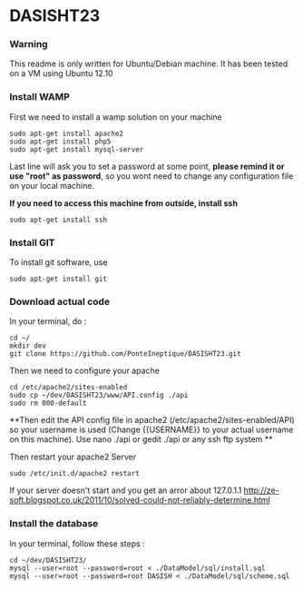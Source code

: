 DASISHT23
=======================

### Warning
This readme is only written for Ubuntu/Debian machine. It has been tested on a VM using Ubuntu 12.10

### Install WAMP

First we need to install a wamp solution on your machine

    sudo apt-get install apache2
    sudo apt-get install php5
    sudo apt-get install mysql-server

Last line will ask you to set a password at some point, **please remind it or use "root" as password**, so you wont need to change any configuration file on your local machine.

**If you need to access this machine from outside, install ssh**

	sudo apt-get install ssh

### Install GIT
To install git software, use 

	sudo apt-get install git
	
### Download actual code

In your terminal, do :

	cd ~/
	mkdir dev
	git clone https://github.com/PonteIneptique/DASISHT23.git
	
Then we need to configure your apache

	cd /etc/apache2/sites-enabled
	sudo cp ~/dev/DASISHT23/www/API.config ./api
	sudo rm 000-default

**Then edit the API config file in apache2 (/etc/apache2/sites-enabled/API) so your username is used (Change {{USERNAME}} to your actual username on this machine). Use nano ./api or gedit ./api or any ssh ftp system **
	
Then restart your apache2 Server

	sudo /etc/init.d/apache2 restart
	
If your server doesn't start and you get an arror about 127.0.1.1 http://ze-soft.blogspot.co.uk/2011/10/solved-could-not-reliably-determine.html

### Install the database

In your terminal, follow these steps :

	cd ~/dev/DASISHT23/
	mysql --user=root --password=root < ./DataModel/sql/install.sql 
	mysql --user=root --password=root DASISH < ./DataModel/sql/scheme.sql 
